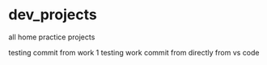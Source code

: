 # dev_projects
all home practice projects

testing commit from work 1
testing work commit from directly from vs code 
